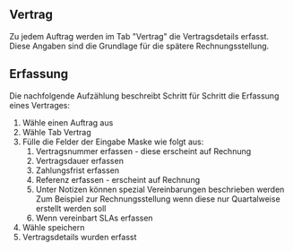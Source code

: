 ## Vertrag 
Zu jedem Auftrag werden im Tab "Vertrag" die Vertragsdetails erfasst. Diese Angaben sind die Grundlage für die spätere Rechnungsstellung. 

## Erfassung
Die nachfolgende Aufzählung beschreibt Schritt für Schritt die Erfassung eines Vertrages:

1. Wähle einen Auftrag aus
1. Wähle Tab Vertrag
1. Fülle die Felder der Eingabe Maske wie folgt aus:
   1. Vertragsnummer erfassen - diese erscheint auf Rechnung
   1. Vertragsdauer erfassen
   1. Zahlungsfrist erfassen
   1. Referenz erfassen - erscheint auf Rechnung
   1. Unter Notizen können spezial Vereinbarungen beschrieben werden
      Zum Beispiel zur Rechnungsstellung wenn diese nur Quartalweise erstellt werden soll
   1. Wenn vereinbart SLAs erfassen
1. Wähle speichern
1. Vertragsdetails wurden erfasst
